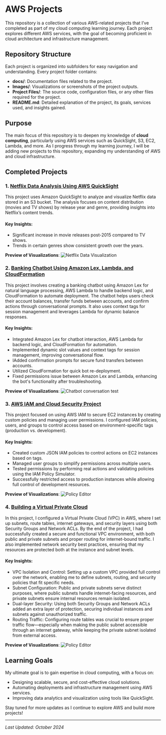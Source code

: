 # AWS Projects

This repository is a collection of various AWS-related projects that I’ve completed as part of my cloud computing learning journey. Each project explores different AWS services, with the goal of becoming proficient in cloud architecture and infrastructure management.

## Repository Structure

Each project is organized into subfolders for easy navigation and understanding. Every project folder contains:

- **docs/**: Documentation files related to the project.
- **Images/**: Visualizations or screenshots of the project outputs.
- **Project Files/**: The source code, configuration files, or any other files required for the project.
- **README.md**: Detailed explanation of the project, its goals, services used, and insights gained.

## Purpose

The main focus of this repository is to deepen my knowledge of **cloud computing**, particularly using AWS services such as QuickSight, S3, EC2, Lambda, and more. As I progress through my learning journey, I will be adding new projects to this repository, expanding my understanding of AWS and cloud infrastructure.

## Completed Projects

### 1. [Netflix Data Analysis Using AWS QuickSight](https://github.com/gabrielmazer/aws-projects/tree/main/1.%20Visualize%20data%20with%20Quicksight)
This project uses Amazon QuickSight to analyze and visualize Netflix data stored in an S3 bucket. The analysis focuses on content distribution (movies and TV shows) by release year and genre, providing insights into Netflix’s content trends.

#### Key Insights:
- Significant increase in movie releases post-2015 compared to TV shows.
- Trends in certain genres show consistent growth over the years.

**Preview of Visualizations**:
![Netflix Data Visualization](https://github.com/gabrielmazer/AWS-Projects/blob/main/1.%20Visualize%20data%20with%20Quicksight/Images/full_data.jpg)

### 2. [Banking Chatbot Using Amazon Lex, Lambda, and CloudFormation](https://github.com/gabrielmazer/AWS-Projects/tree/main/2.%20Chatbot%20with%20Amazon%20Lex)
This project involves creating a banking chatbot using Amazon Lex for natural language processing, AWS Lambda to handle backend logic, and CloudFormation to automate deployment. The chatbot helps users check their account balances, transfer funds between accounts, and confirm actions through conversational prompts. It also uses context tags for session management and leverages Lambda for dynamic balance responses.

#### Key Insights:
- Integrated Amazon Lex for chatbot interaction, AWS Lambda for backend logic, and CloudFormation for automation.
- Implemented dynamic slot values and context tags for session management, improving conversational flow.
- IAdded confirmation prompts for secure fund transfers between accounts.
- Utilized CloudFormation for quick bot re-deployment.
- Fixed permissions issue between Amazon Lex and Lambda, enhancing the bot's functionality after troubleshooting.

**Preview of Visualizations**:
![Chatbot conversation test](https://github.com/gabrielmazer/AWS-Projects/blob/main/2.%20Chatbot%20with%20Amazon%20Lex/images/images%20-%20part%205/test_2.jpg)

### 3. [AWS IAM and Cloud Security Project](https://github.com/gabrielmazer/AWS-Projects/tree/main/3.%20Cloud%20Security%20with%20AWS%20IAM)
This project focused on using AWS IAM to secure EC2 instances by creating custom policies and managing user permissions. I configured IAM policies, users, and groups to control access based on environment-specific tags (production vs. development).

#### Key Insights:
- Created custom JSON IAM policies to control actions on EC2 instances based on tags.
- Managed user groups to simplify permissions across multiple users.
- Tested permissions by performing real actions and validating policies using the IAM Policy Simulator.
- Successfully restricted access to production instances while allowing full control of development resources.

**Preview of Visualizations**:
![Policy Editor](https://github.com/gabrielmazer/AWS-Projects/blob/main/3.%20Cloud%20Security%20with%20AWS%20IAM/images/POLICY_EDITOR_2.jpg)

### 4. [Building a Virtual Private Cloud](https://github.com/gabrielmazer/AWS-Projects/tree/main/4.%20Building%20a%20Virtual%20Private%20Cloud)
In this project, I configured a Virtual Private Cloud (VPC) in AWS, where I set up subnets, route tables, internet gateways, and security layers using both Security Groups and Network ACLs. By the end of the project, I had successfully created a secure and functional VPC environment, with both public and private subnets and proper routing for internet-bound traffic. I also implemented network security best practices, ensuring that my resources are protected both at the instance and subnet levels.

#### Key Insights:
- VPC Isolation and Control: Setting up a custom VPC provided full control over the network, enabling me to define subnets, routing, and security policies that fit specific needs.
- Subnet Configuration: Public and private subnets serve distinct purposes, where public subnets handle internet-facing resources, and private subnets ensure internal resources remain isolated.
- Dual-layer Security: Using both Security Groups and Network ACLs added an extra layer of protection, securing individual instances and subnets against unauthorized traffic.
- Routing Traffic: Configuring route tables was crucial to ensure proper traffic flow—especially when making the public subnet accessible through an internet gateway, while keeping the private subnet isolated from external access.

**Preview of Visualizations**:
![Policy Editor](https://github.com/gabrielmazer/AWS-Projects/blob/main/4.%20Building%20a%20Virtual%20Private%20Cloud/images/create_VPC_1.jpg)

## Learning Goals

My ultimate goal is to gain expertise in cloud computing, with a focus on:
- Designing scalable, secure, and cost-effective cloud solutions.
- Automating deployments and infrastructure management using AWS services.
- Improving data analytics and visualization using tools like QuickSight.

Stay tuned for more updates as I continue to explore AWS and build more projects!

---

_Last Updated: October 2024_
